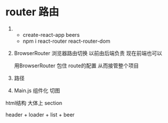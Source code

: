 

# router  路由

1. 
    - create-react-app beers
    - npm i react-router react-router-dom 

2. BrowserRouter  浏览器路由切换  以前由后端负责   现在前端也可以 

    用BrowserRouter 包住  route的配置 从而接管整个项目

3. <Route path="" component="" />
    路径

4. Main.js 组件化  切图

 html结构  大体上 section

 header + loader + list  + beer 